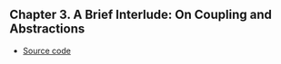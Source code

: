 ## Chapter 3. A Brief Interlude: On Coupling and Abstractions

- [Source code](https://github.com/cosmicpython/code/tree/chapter_03_abstractions)
